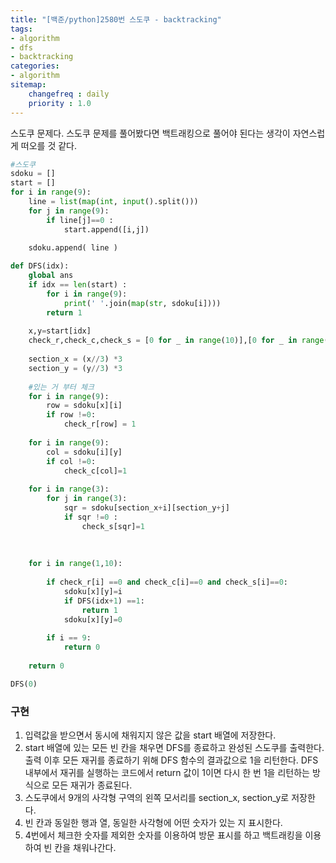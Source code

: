 ```yaml
---
title: "[백준/python]2580번 스도쿠 - backtracking"
tags:
- algorithm
- dfs
- backtracking
categories:
- algorithm
sitemap:
    changefreq : daily
    priority : 1.0
---
```


스도쿠 문제다. 스도쿠 문제를 풀어봤다면 백트래킹으로 풀어야 된다는 생각이 자연스럽게 떠오를 것 같다.

```python
#스도쿠
sdoku = []
start = []
for i in range(9):
    line = list(map(int, input().split()))
    for j in range(9):
        if line[j]==0 :
            start.append([i,j])
    
    sdoku.append( line )

def DFS(idx):
    global ans
    if idx == len(start) :
        for i in range(9):
            print(' '.join(map(str, sdoku[i])))
        return 1
        
    x,y=start[idx]
    check_r,check_c,check_s = [0 for _ in range(10)],[0 for _ in range(10)],[0 for _ in range(10)]    
    
    section_x = (x//3) *3
    section_y = (y//3) *3
    
    #있는 거 부터 체크
    for i in range(9):
        row = sdoku[x][i]
        if row !=0:
            check_r[row] = 1
            
    for i in range(9):
        col = sdoku[i][y]
        if col !=0:
            check_c[col]=1
    
    for i in range(3):
        for j in range(3):
            sqr = sdoku[section_x+i][section_y+j]
            if sqr !=0 :
                check_s[sqr]=1
       
    
    
    for i in range(1,10):
      
        if check_r[i] ==0 and check_c[i]==0 and check_s[i]==0:
            sdoku[x][y]=i
            if DFS(idx+1) ==1:
                return 1
            sdoku[x][y]=0
    
        if i == 9:
            return 0
    
    return 0

DFS(0)
```

### 구현
1. 입력값을 받으면서 동시에 채워지지 않은 값을 start 배열에 저장한다. 
2. start 배열에 있는 모든 빈 칸을 채우면 DFS를 종료하고 완성된 스도쿠를 출력한다. 출력 이후 모든 재귀를 종료하기 위해 DFS 함수의 결과값으로 1을 리턴한다. DFS 내부에서 재귀를 실행하는 코드에서 return 값이 1이면 다시 한 번 1을 리턴하는 방식으로 모든 재귀가 종료된다. 
3. 스도쿠에서 9개의 사각형 구역의 왼쪽 모서리를 section_x, section_y로 저장한다.
4. 빈 칸과 동일한 행과 열, 동일한 사각형에 어떤 숫자가 있는 지 표시한다.
5. 4번에서 체크한 숫자를 제외한 숫자를 이용하여 방문 표시를 하고 백트래킹을 이용하여 빈 칸을 채워나간다.
